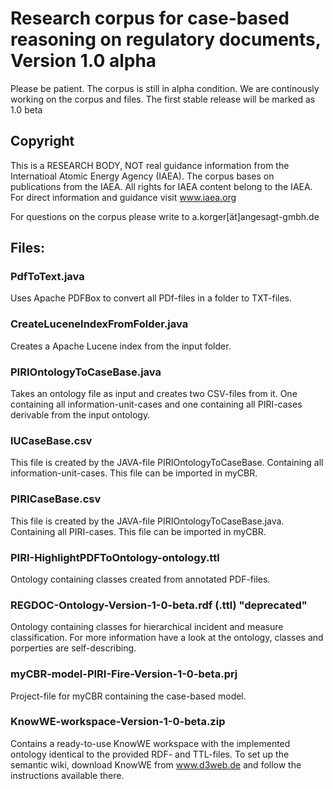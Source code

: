 # Research corpus for case-based reasoning on regulatory documents, Version 1.0 alpha

Please be patient. The corpus is still in alpha condition. We are continously working on the corpus and files. The first stable release will be marked as 1.0 beta

## Copyright

This is a RESEARCH BODY, NOT real guidance information from the Internatioal Atomic Energy Agency (IAEA). The corpus bases on publications from the IAEA. All rights for IAEA content belong to the IAEA. For direct information and guidance visit www.iaea.org 

For questions on the corpus please write to a.korger[ät]angesagt-gmbh.de

## Files:

### PdfToText.java

Uses Apache PDFBox to convert all PDf-files in a folder to TXT-files.

### CreateLuceneIndexFromFolder.java

Creates a Apache Lucene index from the input folder.
  
### PIRIOntologyToCaseBase.java

Takes an ontology file as input and creates two CSV-files from it. One containing all information-unit-cases and one containing all PIRI-cases derivable from the input ontology.

### IUCaseBase.csv

This file is created by the JAVA-file PIRIOntologyToCaseBase. Containing all information-unit-cases. This file can be imported in myCBR.

### PIRICaseBase.csv

This file is created by the JAVA-file PIRIOntologyToCaseBase.java. Containing all PIRI-cases. This file can be imported in myCBR.

### PIRI-HighlightPDFToOntology-ontology.ttl

Ontology containing classes created from annotated PDF-files.

### REGDOC-Ontology-Version-1-0-beta.rdf (.ttl) "deprecated"

Ontology containing classes for hierarchical incident and measure classification. For more information have a look at the ontology, classes and porperties are self-describing.

### myCBR-model-PIRI-Fire-Version-1-0-beta.prj

Project-file for myCBR containing the case-based model.

### KnowWE-workspace-Version-1-0-beta.zip

Contains a ready-to-use KnowWE workspace with the implemented ontology identical to the provided RDF- and TTL-files. To set up the semantic wiki, download KnowWE from www.d3web.de and follow the instructions available there.
